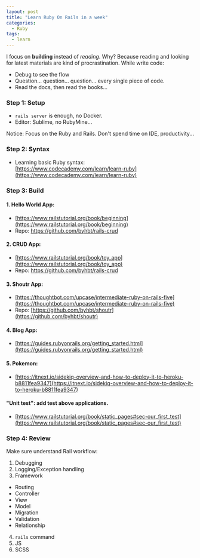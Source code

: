 ```yaml
---
layout: post
title: "Learn Ruby On Rails in a week"
categories:
  - Ruby
tags:
  - learn
---
```


I focus on **building** instead of *reading*. Why? Because reading and looking for latest materials are kind of procrastination.
While write code:
- Debug to see the flow
- Question... question... question... every single piece of code.
- Read the docs, then read the books...

### Step 1: Setup
- ```rails server``` is enough, no Docker.
- Editor: Sublime, no RubyMine...

Notice: Focus on the Ruby and Rails. Don't spend time on IDE, productivity...

### Step 2: Syntax
- Learning basic Ruby syntax: [https://www.codecademy.com/learn/learn-ruby](https://www.codecademy.com/learn/learn-ruby)

### Step 3: Build

#### 1. Hello World App:
- [https://www.railstutorial.org/book/beginning](https://www.railstutorial.org/book/beginning)
- Repo: https://github.com/byhbt/rails-crud

#### 2. CRUD App:
- [https://www.railstutorial.org/book/toy_app](https://www.railstutorial.org/book/toy_app)
- Repo: https://github.com/byhbt/rails-crud

#### 3. Shoutr App:
- [https://thoughtbot.com/upcase/intermediate-ruby-on-rails-five](https://thoughtbot.com/upcase/intermediate-ruby-on-rails-five)
- Repo: [https://github.com/byhbt/shoutr](https://github.com/byhbt/shoutr)

#### 4. Blog App:
- [https://guides.rubyonrails.org/getting_started.html](https://guides.rubyonrails.org/getting_started.html)

#### 5. Pokemon:
- [https://itnext.io/sidekiq-overview-and-how-to-deploy-it-to-heroku-b8811fea9347](https://itnext.io/sidekiq-overview-and-how-to-deploy-it-to-heroku-b8811fea9347)

#### "Unit test": add test above applications.
- [https://www.railstutorial.org/book/static_pages#sec-our_first_test](https://www.railstutorial.org/book/static_pages#sec-our_first_test)

### Step 4: Review

Make sure understand Rail workflow:

1. Debugging
2. Logging/Exception handling
3. Framework
- Routing
- Controller
- View
- Model
- Migration
- Validation
- Relationship
4. ```rails``` command
5. JS
6. SCSS
